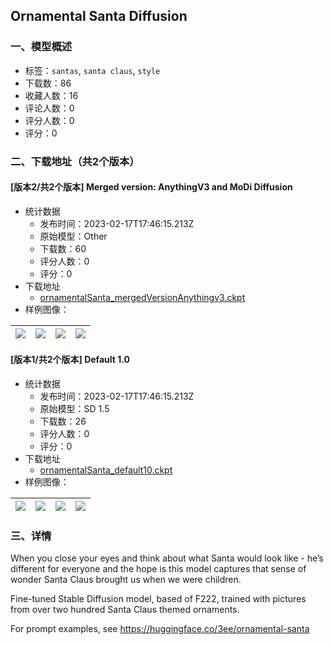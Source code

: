 ## Ornamental Santa Diffusion 
### 一、模型概述

- 标签：`santas`, `santa claus`, `style`
- 下载数：86
- 收藏人数：16
- 评论人数：0
- 评分人数：0
- 评分：0

### 二、下载地址（共2个版本）

#### [版本2/共2个版本] Merged version: AnythingV3 and MoDi Diffusion

- 统计数据
  - 发布时间：2023-02-17T17:46:15.213Z
  - 原始模型：Other
  - 下载数：60
  - 评分人数：0
  - 评分：0
- 下载地址
  - [ornamentalSanta_mergedVersionAnythingv3.ckpt](https://civitai.com/api/download/models/1803)
- 样例图像：

| <img src="https://image.civitai.com/xG1nkqKTMzGDvpLrqFT7WA/c236f029-e6c2-4842-6eaf-5d78b6eca500/width=450/15986.jpeg" /> | <img src="https://image.civitai.com/xG1nkqKTMzGDvpLrqFT7WA/fcf41563-5830-41a2-b5f5-60262864e400/width=450/15985.jpeg" /> | <img src="https://image.civitai.com/xG1nkqKTMzGDvpLrqFT7WA/dd3993c3-3426-4e87-9f29-ed49aff5a000/width=450/15984.jpeg" /> | <img src="https://image.civitai.com/xG1nkqKTMzGDvpLrqFT7WA/4e9bde9f-84b1-4f52-116c-4155317bd200/width=450/15983.jpeg" /> |
| ---- | ---- | ---- | ---- |

#### [版本1/共2个版本] Default 1.0

- 统计数据
  - 发布时间：2023-02-17T17:46:15.213Z
  - 原始模型：SD 1.5
  - 下载数：26
  - 评分人数：0
  - 评分：0
- 下载地址
  - [ornamentalSanta_default10.ckpt](https://civitai.com/api/download/models/1799)
- 样例图像：

| <img src="https://image.civitai.com/xG1nkqKTMzGDvpLrqFT7WA/d174e21b-63e8-4ccf-0a8d-3f4aa269dc00/width=450/15921.jpeg" /> | <img src="https://image.civitai.com/xG1nkqKTMzGDvpLrqFT7WA/8f7915df-9be5-44fb-97aa-a7d78c59e300/width=450/15939.jpeg" /> | <img src="https://image.civitai.com/xG1nkqKTMzGDvpLrqFT7WA/06d58f94-daf1-4ade-aa83-b4ca3b7f8200/width=450/15938.jpeg" /> | <img src="https://image.civitai.com/xG1nkqKTMzGDvpLrqFT7WA/b59d7aa6-a245-4fde-74c5-0fcaf3ec3b00/width=450/15937.jpeg" /> |
| ---- | ---- | ---- | ---- |


### 三、详情
<p>When you close your eyes and think about what Santa would look like - he’s different for everyone and the hope is this model captures that sense of wonder Santa Claus brought us when we were children.</p><p>Fine-tuned Stable Diffusion model, based of F222, trained with pictures from over two hundred Santa Claus themed ornaments.</p><p>For prompt examples, see <a href="https://huggingface.co/3ee/ornamental-santa" rel="ugc" target="_blank">https://huggingface.co/3ee/ornamental-santa</a></p>